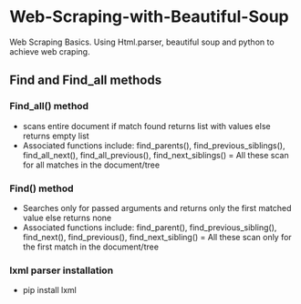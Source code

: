 # Web-Scraping-with-Beautiful-Soup
Web Scraping Basics. Using Html.parser, beautiful soup and python to achieve web craping.


## Find and Find_all methods

### Find_all() method
- scans entire document if match found returns list with values else returns empty list
- Associated functions include: find_parents(), find_previous_siblings(), find_all_next(), find_all_previous(),
find_next_siblings() = All these scan for all matches in the document/tree

### Find() method
- Searches only for passed arguments and returns only the first matched value else returns none
- Associated functions include: find_parent(), find_previous_sibling(), find_next(), find_previous(),
find_next_sibling() = All these scan only for the first  match in the document/tree

### lxml parser installation
- pip install lxml